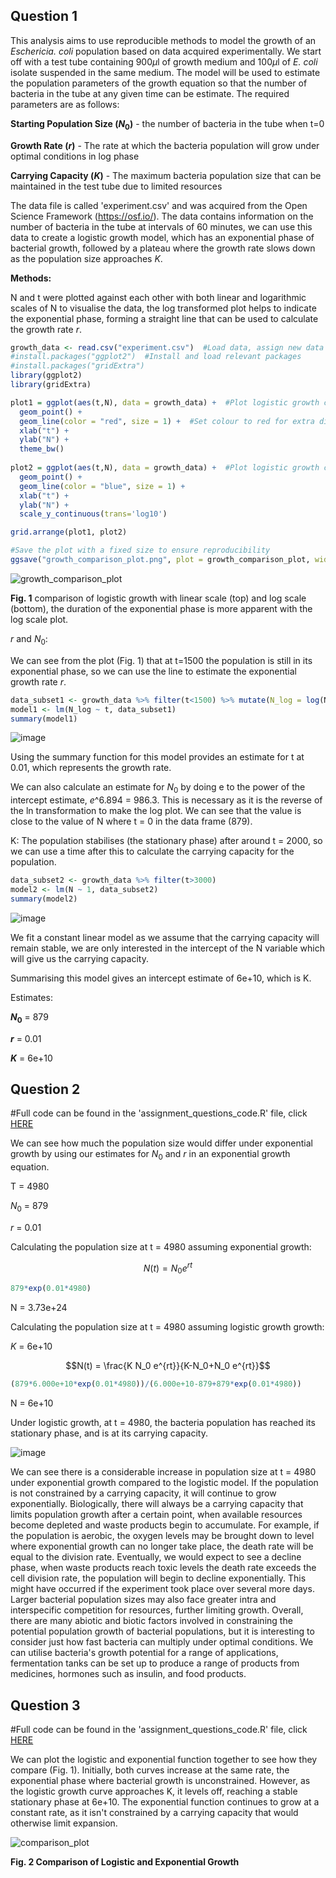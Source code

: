 ## Question 1

This analysis aims to use reproducible methods to model the growth of an _Eschericia. coli_ population based on data acquired experimentally. We start off with a test tube containing 900$`\mu`$l of growth medium and 100$`\mu`$l of _E. coli_ isolate suspended in the same medium. The model will be used to estimate the population parameters of the growth equation so that the number of bacteria in the tube at any given time can be estimate. The required parameters are as follows:

**Starting Population Size ($`N_0`$)** - the number of bacteria in the tube when t=0

**Growth Rate ($`r`$)** - The rate at which the bacteria population will grow under optimal conditions in log phase

**Carrying Capacity ($`K`$)** - The maximum bacteria population size that can be maintained in the test tube due to limited resources

The data file is called 'experiment.csv' and was acquired from the Open Science Framework (https://osf.io/). The data contains information on the number of bacteria in the tube at intervals of 60 minutes, we can use this data to create a logistic growth model, which has an exponential phase of bacterial growth, followed by a plateau where the growth rate slows down as the population size approaches $`K`$. 

**Methods:**

N and t were plotted against each other with both linear and logarithmic scales of N to visualise the data, the log transformed plot helps to indicate the exponential phase, forming a straight line that can be used to calculate the growth rate $`r`$. 

```r
growth_data <- read.csv("experiment.csv")  #Load data, assign new data frame to not override original data
#install.packages("ggplot2")  #Install and load relevant packages
#install.packages("gridExtra")
library(ggplot2)
library(gridExtra)

plot1 = ggplot(aes(t,N), data = growth_data) +  #Plot logistic growth curve with linear scale 
  geom_point() +
  geom_line(color = "red", size = 1) +  #Set colour to red for extra differentiation 
  xlab("t") +
  ylab("N") +
  theme_bw()
  
plot2 = ggplot(aes(t,N), data = growth_data) +  #Plot logistic growth curve with log scale 
  geom_point() +
  geom_line(color = "blue", size = 1) +
  xlab("t") +
  ylab("N") +
  scale_y_continuous(trans='log10')

grid.arrange(plot1, plot2)

#Save the plot with a fixed size to ensure reproducibility 
ggsave("growth_comparison_plot.png", plot = growth_comparison_plot, width = 8, height = 6, dpi = 600)
```

![growth_comparison_plot](https://github.com/user-attachments/assets/67dc87e4-240f-4d4c-b129-91c52fc916b5)

**Fig. 1** comparison of logistic growth with linear scale (top) and log scale (bottom), the duration of the exponential phase is more apparent with the log scale plot.

$`r`$ and $`N_0`$:

We can see from the plot (Fig. 1) that at t=1500 the population is still in its exponential phase, so we can use the line to estimate the exponential growth rate $`r`$.

```r
data_subset1 <- growth_data %>% filter(t<1500) %>% mutate(N_log = log(N))
model1 <- lm(N_log ~ t, data_subset1)
summary(model1)
```

![image](https://github.com/user-attachments/assets/8eb42aff-c56d-49a9-adad-4dc8f1c344bb)

Using the summary function for this model provides an estimate for t at 0.01, which represents the growth rate.

We can also calculate an estimate for $`N_0`$ by doing e to the power of the intercept estimate, $`e`$^6.894 = 986.3. This is necessary as it is the reverse of the ln transformation to make the log plot. We can see that the value is close to the value of N where t = 0 in the data frame (879).

K:
The population stabilises (the stationary phase) after around t = 2000, so we can use a time after this to calculate the carrying capacity for the population.

```r
data_subset2 <- growth_data %>% filter(t>3000)
model2 <- lm(N ~ 1, data_subset2)
summary(model2)
```

![image](https://github.com/user-attachments/assets/a7b30f56-b357-4618-894e-746a636756ea)

We fit a constant linear model as we assume that the carrying capacity will remain stable, we are only interested in the intercept of the N variable which will give us the carrying capacity. 

Summarising this model gives an intercept estimate of 6e+10, which is K.

Estimates:

**$`N_0`$** = 879

**$`r`$** = 0.01

**$`K`$** = 6e+10

## Question 2

#Full code can be found in the 'assignment_questions_code.R' file, click [HERE](https://github.com/emperormoth03/logistic_growth/blob/f8b02a03b1a78085666886507922675082c2c4f3/assignment_questions_code.R)

We can see how much the population size would differ under exponential growth by using our estimates for $`N_0`$ and $`r`$ in an exponential growth equation. 

T = 4980

$`N_0`$ = 879

$`r`$ = 0.01

Calculating the population size at t = 4980 assuming exponential growth:

```math
N(t) = N_0 e^{rt}
```
```r
879*exp(0.01*4980)
```
N = 3.73e+24

Calculating the population size at t = 4980 assuming logistic growth growth:

$`K`$ = 6e+10

```math
N(t) = \frac{K N_0 e^{rt}}{K-N_0+N_0 e^{rt}}
```
```r
(879*6.000e+10*exp(0.01*4980))/(6.000e+10-879+879*exp(0.01*4980))
```
N = 6e+10

Under logistic growth, at t = 4980, the bacteria population has reached its stationary phase, and is at its carrying capacity. 

![image](https://github.com/user-attachments/assets/8b6b7e08-0c90-4618-a569-e71b36451956)

We can see there is a considerable increase in population size at t = 4980 under exponential growth compared to the logistic model. If the population is not constrained by a carrying capacity, it will continue to grow exponentially. Biologically, there will always be a carrying capacity that limits population growth after a certain point, when available resources become depleted and waste products begin to accumulate. For example, if the population is aerobic, the oxygen levels may be brought down to level where exponential growth can no longer take place, the death rate will be equal to the division rate. Eventually, we would expect to see a decline phase, when waste products reach toxic levels the death rate exceeds the cell division rate, the population will begin to decline exponentially. This might have occurred if the experiment took place over several more days. Larger bacterial population sizes may also face greater intra and interspecific competition for resources, further limiting growth. Overall, there are many abiotic and biotic factors involved in constraining the potential population growth of bacterial populations, but it is interesting to consider just how fast bacteria can multiply under optimal conditions. We can utilise bacteria's growth potential for a range of applications, fermentation tanks can be set up to produce a range of products from medicines, hormones such as insulin, and food products. 

## Question 3

#Full code can be found in the 'assignment_questions_code.R' file, click [HERE](https://github.com/emperormoth03/logistic_growth/blob/f8b02a03b1a78085666886507922675082c2c4f3/assignment_questions_code.R)

We can plot the logistic and exponential function together to see how they compare (Fig. 1). Initially, both curves increase at the same rate, the exponential phase where bacterial growth is unconstrained. However, as the logistic growth curve approaches K, it levels off, reaching a stable stationary phase at 6e+10. The exponential function continues to grow at a constant rate, as it isn't constrained by a carrying capacity that would otherwise limit expansion. 

![comparison_plot](https://github.com/user-attachments/assets/7154b376-735e-4a6b-94f3-bfcee3737f79)

**Fig. 2 Comparison of Logistic and Exponential Growth**
